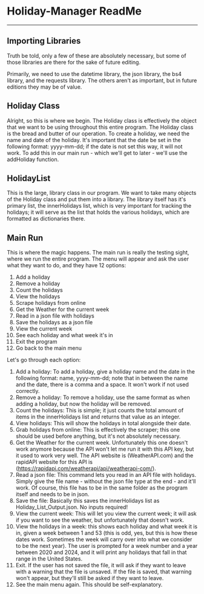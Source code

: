 # Holiday-Manager ReadMe

---

## Importing Libraries

Truth be told, only a few of these are absolutely necessary, but some of those libraries are there for the sake of future editing.

Primarily, we need to use the datetime library, the json library, the bs4 library, and the requests library. The others aren't as important, but in future editions they may be of value.

## Holiday Class

Alright, so this is where we begin. The Holiday class is effectively the object that we want to be using throughout this entire program. The Holiday class is the bread 
and butter of our operation. To create a holiday, we need the name and date of the holiday. It's important that the date be set in the following format: yyyy-mm-dd; if the date is not set this way, it will not work. To add this in our main run - which we'll get to later - we'll use the addHoliday function. 

## HolidayList

This is the large, library class in our program. We want to take many objects of the Holiday class and put them into a library. The library itself has it's primary list, 
the innerHolidays list, which is very important for tracking the holidays; it will serve as the list that holds the various holidays, which are formatted as dictionaries there.

## Main Run

This is where the magic happens. The main run is really the testing sight, where we run the entire program. The menu will appear and ask the user what they want to do, and they have 12 options:

  1. Add a holiday
  2. Remove a holiday
  3. Count the holidays
  4. View the holidays
  5. Scrape holidays from online
  6. Get the Weather for the current week
  7. Read in a json file with holidays
  8. Save the holidays as a json file
  9. View the current week
  10. See each holiday and what week it's in
  11. Exit the program
  12. Go back to the main menu

Let's go through each option:

  1. Add a holiday: To add a holiday, give a holiday name and the date in the following format: name, yyyy-mm-dd; note that in between the name and the date, there is a          comma and a space. It won't work if not used correctly. 
  2. Remove a holiday: To remove a holiday, use the same format as when adding a holiday, but now the holiday will be removed.
  3. Count the holidays: This is simple; it just counts the total amount of items in the innerHolidays list and returns that value as an integer.
  4. View holidays: This will show the holidays in total alongside their date.
  5. Grab holidays from online: This is effectively the scraper; this one should be used before anything, but it's not absolutely necessary. 
  6. Get the Weather for the current week. Unfortunately this one doesn't work anymore because the API won't let me run it with this API key, but it used to work very well.      The API website is (WeatherAPI.com) and the rapidAPI website for this API is (https://rapidapi.com/weatherapi/api/weatherapi-com/). 
  7. Read a json file: This command lets you read in an API file with holidays. Simply give the file name - without the json file type at the end - and it'll work. Of          course, this file has to be in the same folder as the program itself and needs to be in json. 
  8. Save the file: Basically this saves the innerHolidays list as Holiday_List_Output.json. No inputs required!
  9. View the current week: This will let you view the current week; it will ask if you want to see the weather, but unfortunately that doesn't work.
  10. View the holidays in a week: this shows each holiday and what week it is in, given a week between 1 and 53 (this is odd, yes, but this is how these dates work.             Sometimes the week will carry over into what we consider to be the next year). The user is prompted for a week number and a year between 2020 and 2024, and it will         print any holidays that fall in that range in the United States.
  11. Exit. If the user has not saved the file, it will ask if they want to leave with a warning that the file is unsaved. If the file is saved, that warning won't appear,       but they'll still be asked if they want to leave. 
  12. See the main menu again. This should be self-explanatory.
